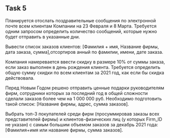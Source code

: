 ## Task 5

Планируется отослать поздравительные сообщения по электронной почте всем клиентам Компании на 23 Февраля и 8 Марта. Требуется одним запросом определить количество сообщений, которые нужно будет отправить в указанные дни.

Вывести список заказов клиентов: [Фамилия + имя, Название фирмы, дата заказа, сумма],отсортиров анный по фамилии, имени, дате заказа.

Компания намеревается ввести скидку в размере 10% от суммы заказа, если заказ выполнен в день рождения клиента. Требуется определить общую сумму скидки по всем клиентам за 2021 год, как если бы скидка действовала.

Перед Новым Годом решено отправить ценные подарки руководителям фирм, сотрудники которых за последний год в общей сложности сделали заказов более чем на 1 000 000 руб. Необходимо подготовить такой список: [Название фирмы, адрес, сумма заказов].

Выбрать топ-3 покупателей среди фирм (просуммировав заказы всех представителей фирмы) и клиентов-физических лиц (у которых Firm_ID не указан) с самым большим объемом заказов за декабрь 2021 года: [Фамилия+имя или название фирмы, сумма заказов].